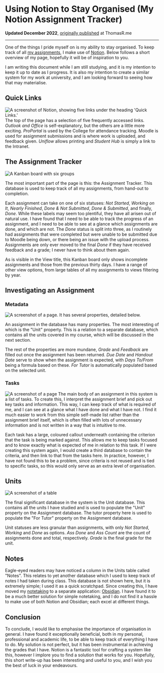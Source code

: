 # Using Notion to Stay Organised (My Notion Assignment Tracker)

**Updated December 2022**, [originally published](https://github.com/itsmeimtom/thomasr.me/blob/dff5a743e2bf7e3a6d95d16e39504fb217376fdd/_things/solcol.md) at ThomasR.me

---

One of the things I pride myself on is my ability to stay organised. To keep track of all [my assignments](https://github.com/tomatsolihull/assignments), I make use of [Notion](https://notion.so). Below follows a short overview of my page, hopefully it will be of inspiration to you.

I am writing this document while I am still studying, and it is my intention to keep it up to date as I progress. It is also my intention to create a similar system for my work at university, and I am looking forward to seeing how that may materialise.

## Quick Links

![A screenshot of Notion, showing five links under the heading 'Quick Links.'](https://user-images.githubusercontent.com/14424577/230742242-0f0ae3eb-7d5a-4da2-93ce-af75cc520f7a.jpg)
The top of the page has a selection of five frequently accessed links. _Outlook and Office_ is self-explanatory, but the others are a little more exciting. _ProPortal_ is used by the College for attendance tracking. Moodle is used for assignment submissions and is where work is uploaded, and feedback given. _Uniflow_ allows printing and _Student Hub_ is simply a link to the Intranet.

## The Assignment Tracker
![A Kanban board with six groups](https://user-images.githubusercontent.com/14424577/230742271-eb2d87b6-4ead-449e-a8f4-d0f6eb266512.jpg)

The most important part of the page is this: the Assignment Tracker. This database is used to keep track of all my assignments, from hand-out to completion.

Each assignment can take on one of six statuses: _Not Started_, _Working on It_, _Nearly Finished_, _Done &amp; Not Submitted_, _Done &amp; Submitted_, and finally, _Done_. While these labels may seem too plentiful, they have all arisen out of natural use. I have found that I need to be able to track the progress of an assignment, and I need to be able to see at a glance which assignments are done, and which are not. The _Done_ status is split into three, as I routinely had assignments that were completed but were unable to be submitted due to Moodle being down, or there being an issue with the upload process. Assignments are only ever moved to the final _Done_ if they have received feedback and a grade; I never have to think about them again.

As is visible in the View title, this Kanban board only shows incomplete assignments and those from the previous thirty days. I have a range of other view options, from large tables of all my assignments to views filtering by year.

## Investigating an Assignment
### Metadata
![A screenshot of a page. It has several properties, detailed below.](https://user-images.githubusercontent.com/14424577/230742285-a4dfead9-a39a-45cb-ac7d-4519cf53f52f.jpg)

An assignment in the database has many properties. The most interesting of which is the "Unit" property. This is a relation to a separate database, which contains all the units covered in my course, which will be discussed in the next section.

The rest of the properties are more mundane, _Grade_ and _Feedback_ are filled out once the assignment has been returned. _Due Date_ and _Handout Date_ serve to show when the assignment is expected, with _Days To/From_ being a formula based on these. _For Tutor_ is automatically populated based on the selected unit.

### Tasks

![A screenshot of a page](https://user-images.githubusercontent.com/14424577/230742293-b6553263-0612-4a9f-b7be-f2312eeb3caa.jpg)
The main body of an assignment in this system is a list of tasks. To create this, I interpret the assignment brief and pick out key tasks and information. This way, I can keep track of what is required of me, and I can see at a glance what I have done and what I have not. I find it much easier to work from this simple self-made list rather than the assignment brief itself, which is often filled with lots of unnecessary information and is not written in a way that is intuitive to me.

Each task has a large, coloured callout underneath containing the criterion that the task is being marked against. This allows me to keep tasks focused and to know exactly what is expected of me in relation to this task. If I were creating this system again, I would create a third database to contain the criteria, and then link to that from the tasks here. In practice, however, I have not found this to be a problem, since criteria is not reused and is tied to specific tasks, so this would only serve as an extra level of organisation.

## Units
![A screenshot of a table](https://user-images.githubusercontent.com/14424577/230742307-f696ec95-53cd-4f82-94c9-50f2e8553943.jpg)

The final significant database in the system is the Unit database. This contains all the units I have studied and is used to populate the "Unit" property on the Assignment database. The tutor property here is used to populate the "For Tutor" property on the Assignment database.

Unit statuses are less granular than assignments, with only _Not Started_, _Working_ and _Done_ as options. _Ass Done_ and _Ass Count_ are the count of assignments done and total, respectively. _Grade_ is the final grade for the unit.

## Notes
Eagle-eyed readers may have noticed a column in the Units table called "Notes". This relates to yet another database which I used to keep track of notes I had taken during class. This database is not shown here, but it is extremely simple; I used it as a quick scratchpad. Since creating this, I have moved my [notetaking](https://github.com/tomatsolihull/notes) to a separate application: [Obsidian](https://obsidian.md). I have found it to be a much better solution for simple notetaking, and I do not find it a hassle to make use of both Notion and Obsidian; each excel at different things.

## Conclusion
To conclude, I would like to emphasise the importance of organisation in general. I have found it exceptionally beneficial, both in my personal, professional and academic life, to be able to keep track of everything I have to do. My solution is not perfect, but it has been instrumental in achieving the grades that I have. Notion is a fantastic tool for crafting a system like this, however I implore you to find a solution that works for you. Hopefully, this short write-up has been interesting and useful to you, and I wish you the best of luck in your endeavours.
